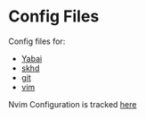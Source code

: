 # Config Files

Config files for:

- [Yabai](https://github.com/koekeishiya/yabai)
- [skhd](https://github.com/koekeishiya/skhd)
- [git](https://git-scm.com/)
- [vim](https://www.vim.org/)

Nvim Configuration is tracked [here](https://github.com/le4ker/nvim-config)
